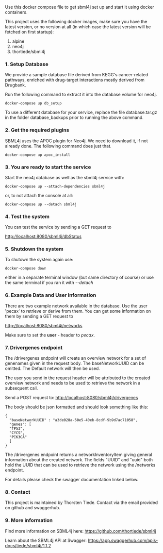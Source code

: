 Use this docker compose file to get sbml4j set up and start it using docker containers.

This project uses the following docker images, make sure you have the latest version,
or no version at all (in which case the latest version will be fetched on first startup):

1. alpine
2. neo4j
3. thortiede/sbml4j

### 1. Setup Database
We provide a sample database file derived from KEGG's cancer-related pathways,
enriched with drug-target interactions mostly derived from Drugbank.

Run the following command to extract it into the database volume for neo4j.

    docker-compose up db_setup

To use a different database for your service, replace the file
    database.tar.gz
in the folder database_backups prior to running the above command.

### 2. Get the required plugins
SBML4j uses the APOC plugin for Neo4j. We need to download it, if not already
done. The following command does just that.

    docker-compose up apoc_install

### 3. You are ready to start the service
Start the neo4j database as well as the sbml4j service with:

    docker-compose up --attach-dependencies sbml4j

or, to not attach the console at all:

    docker-compose up --detach sbml4j

### 4. Test the system
You can test the service by sending a GET request to

<http://localhost:8080/sbml4j/dbStatus>

### 5. Shutdown the system
To shutown the system again use:

    docker-compose down

either in a separate terminal window (but same directory of course)
or use the same terminal if you ran it with *--detach*

### 6. Example Data and User information

There are two example network available in the database.
Use the user 'pecax' to retrieve or derive from them.
You can get some information on them by sending a GET request to

<http://localhost:8080/sbml4j/networks>

Make sure to set the **user** - header to *pecax*.

### 7. Drivergenes endpoint

The /drivergenes endpoint will create an overview network for a set of genenames
given in the request body. The baseNetworkUUID can be omitted. The Default network
will then be used.

The user you send in the request header will be attributed to the created overview network
and needs to be used to retrieve the network in a subsequent call.

Send a POST request to:
<http://localhost:8080/sbml4j/drivergenes>

The body should be json formatted and should look something like this:

    {
      "baseNetworkUUID" : "a3de028a-50e5-40eb-8cdf-9b9d7ac71058",
      "genes": [
      "TP53",
      "CYCS",
      "PIK3CA"
      ]
    }

The /drivergenes endpoint returns a networkInventoryItem giving general information
about the created network. The fields "UUID" and "uuid" both hold the UUID that can be used
to retrieve the network using the /networks endpoint.

For details please check the swagger documentation linked below.

### 8. Contact

This project is maintained by Thorsten Tiede.
Contact via the email provided on github and swaggerhub.

### 9. More information

Find more information on SBML4j here:
<https://github.com/thortiede/sbml4j>

Learn about the SBML4j API at Swagger:
<https://app.swaggerhub.com/apis-docs/tiede/sbml4j/1.1.2>
